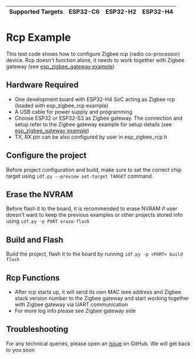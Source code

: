 | Supported Targets | ESP32-C6 | ESP32-H2 | ESP32-H4 |
| ----------------- | -------- | -------- | -------- |

# Rcp Example

This test code shows how to configure Zigbee rcp (radio co-processor) device. Rcp doesn't function alone, it needs to work together with Zigbee gateway (see [esp_zigbee_gateway example](../esp_zigbee_gateway))

## Hardware Required

* One development board with ESP32-H4 SoC acting as Zigbee rcp (loaded with esp_zigbee_rcp example)
* A USB cable for power supply and programming
* Choose ESP32 or ESP32-S3 as Zigbee gateway. The connection and setup refer to the Zigbee gateway example for setup details (see [esp_zigbee_gateway example](../esp_zigbee_gateway))
* TX, RX pin can be also configured by user in esp_zigbee_rcp.h

## Configure the project

Before project configuration and build, make sure to set the correct chip target using `idf.py --preview set-target TARGET` command.

## Erase the NVRAM

Before flash it to the board, it is recommended to erase NVRAM if user doesn't want to keep the previous examples or other projects stored info using `idf.py -p PORT erase-flash`

## Build and Flash

Build the project, flash it to the board by running `idf.py -p <PORT> build flash`

## Rcp Functions

 * After rcp starts up, it will send its own MAC ieee address and Zigbee stack version number to the Zigbee gateway and start working together with Zigbee gateway via UART communication
 * For more log info please see Zigbee gateway side

## Troubleshooting

For any technical queries, please open an [issue](https://github.com/espressif/esp-idf/issues) on GitHub. We will get back to you soon
